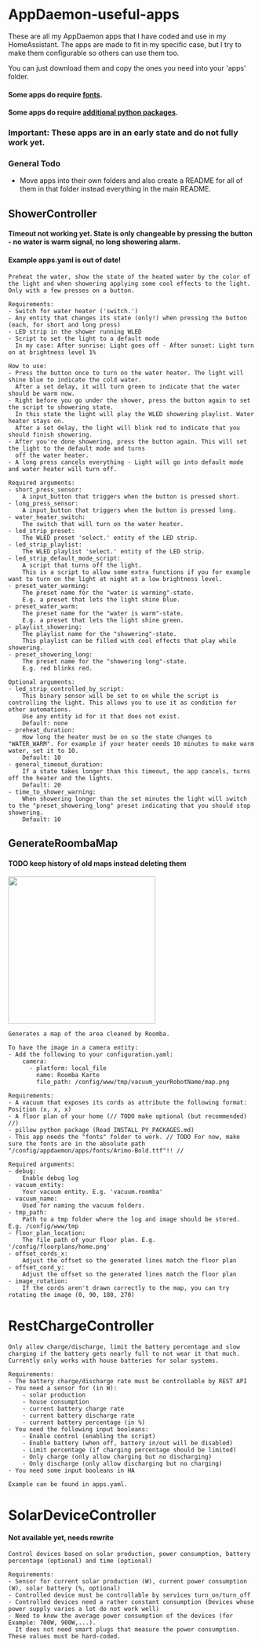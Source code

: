 # AppDaemon-useful-apps
These are all my AppDaemon apps that I have coded and use in my HomeAssistant.
The apps are made to fit in my specific case, but I try to make them configurable so others can use them too.

You can just download them and copy the ones you need into your 'apps' folder.

#### Some apps do require [fonts](apps/fonts/README.md).
#### Some apps do require [additional python packages](INSTALL_PY_PACKAGES.md).

### Important: These apps are in an early state and do not fully work yet.

### General Todo
- Move apps into their own folders and also create a README for all of them in that folder instead everything in the main README.

## ShowerController
#### Timeout not working yet. State is only changeable by pressing the button - no water is warm signal, no long showering alarm.
#### Example apps.yaml is out of date!
    Preheat the water, show the state of the heated water by the color of the light and when showering applying some cool effects to the light.
    Only with a few presses on a button.

    Requirements:
    - Switch for water heater ('switch.')
    - Any entity that changes its state (only!) when pressing the button (each, for short and long press)
    - LED strip in the shower running WLED
    - Script to set the light to a default mode
      In my case: After sunrise: Light goes off - After sunset: Light turn on at brightness level 1%

    How to use:
    - Press the button once to turn on the water heater. The light will shine blue to indicate the cold water.
      After a set delay, it will turn green to indicate that the water should be warm now.
    - Right before you go under the shower, press the button again to set the script to showering state.
      In this state the light will play the WLED showering playlist. Water heater stays on.
      After a set delay, the light will blink red to indicate that you should finish showering.
    - After you're done showering, press the button again. This will set the light to the default mode and turns
      off the water heater.
    - A long press cancels everything - Light will go into default mode and water heater will turn off.

    Required arguments:
    - short_press_sensor:
        A input_button that triggers when the button is pressed short.
    - long_press_sensor:
        A input_button that triggers when the button is pressed long.
    - water_heater_switch:
        The switch that will turn on the water heater.
    - led_strip_preset:
        The WLED preset 'select.' entity of the LED strip.
    - led_strip_playlist:
        The WLED playlist 'select.' entity of the LED strip.
    - led_strip_default_mode_script:
        A script that turns off the light.
        This is a script to allow some extra functions if you for example want to turn on the light at night at a low brightness level.
    - preset_water_warming:
        The preset name for the "water is warming"-state.
        E.g. a preset that lets the light shine blue.
    - preset_water_warm:
        The preset name for the "water is warm"-state.
        E.g. a preset that lets the light shine green.
    - playlist_showering:
        The playlist name for the "showering"-state.
        This playlist can be filled with cool effects that play while showering.
    - preset_showering_long:
        The preset name for the "showering long"-state.
        E.g. red blinks red.

    Optional arguments:
    - led_strip_controlled_by_script:
        This binary sensor will be set to on while the script is controlling the light. This allows you to use it as condition for other automations.
        Use any entity id for it that does not exist.
        Default: none
    - preheat_duration:
        How long the heater must be on so the state changes to "WATER_WARM". For example if your heater needs 10 minutes to make warm water, set it to 10.
        Default: 10
    - general_timeout_duration:
        If a state takes longer than this timeout, the app cancels, turns off the heater and the lights.
        Default: 20
    - time_to_shower_warning:
        When showering longer than the set minutes the light will switch to the "preset_showering_long" preset indicating that you should stop showering.
        Default: 10

## GenerateRoombaMap
#### TODO keep history of old maps instead deleting them
<img src="https://github.com/Xitee1/AppDaemon-useful-apps/assets/59659167/823517c2-d144-49ed-8333-e6b889889b78" height="300">

    Generates a map of the area cleaned by Roomba.

    To have the image in a camera entity:
    - Add the following to your configuration.yaml:
        camera:
          - platform: local_file
            name: Roomba Karte
            file_path: /config/www/tmp/vacuum_yourRobotName/map.png

    Requirements:
    - A vacuum that exposes its cords as attribute the following format: Position (x, x, x)
    - A floor plan of your home (// TODO make optional (but recommended) //)
    - pillow python package (Read INSTALL_PY_PACKAGES.md)
    - This app needs the "fonts" folder to work. // TODO For now, make sure the fonts are in the absolute path "/config/appdaemon/apps/fonts/Arimo-Bold.ttf"!! //

    Required arguments:
    - debug:
        Enable debug log
    - vacuum_entity:
        Your vacuum entity. E.g. 'vacuum.roomba'
    - vacuum_name:
        Used for naming the vacuum folders.
    - tmp_path:
        Path to a tmp folder where the log and image should be stored. E.g. /config/www/tmp
    - floor_plan_location:
        The file path of your floor plan. E.g. '/config/floorplans/home.png'
    - offset_cords_x:
        Adjust the offset so the generated lines match the floor plan
    - offset_cord_y:
        Adjust the offset so the generated lines match the floor plan
    - image_rotation:
        If the cords aren't drawn correctly to the map, you can try rotating the image (0, 90, 180, 270)

# RestChargeController
    Only allow charge/discharge, limit the battery percentage and slow charging if the battery gets nearly full to not wear it that much.
    Currently only works with house batteries for solar systems.

    Requirements:
    - The battery charge/discharge rate must be controllable by REST API
    - You need a sensor for (in W):
        - solar production
        - house consumption
        - current battery charge rate
        - current battery discharge rate
        - current battery percentage (in %)
    - You need the following input booleans:
        - Enable control (enabling the script)
        - Enable battery (when off, battery in/out will be disabled)
        - Limit percentage (if charging percentage should be limited)
        - Only charge (only allow charging but no discharging)
        - Only discharge (only allow discharging but no charging)
    - You need some input booleans in HA

    Example can be found in apps.yaml.

# SolarDeviceController
#### Not available yet, needs rewrite
    Control devices based on solar production, power consumption, battery percentage (optional) and time (optional)
    
    Requirements:
    - Sensor for current solar production (W), current power consumption (W), solar battery (%, optional)
    - Controlled device must be controllable by services turn_on/turn_off
    - Controlled devices need a rather constant consumption (Devices whose power supply varies a lot do not work well)
    - Need to know the average power consumption of the devices (for Example: 700W, 900W,...).
      It does not need smart plugs that measure the power consumption. These values must be hard-coded.